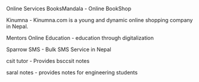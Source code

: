Online Services
BooksMandala - Online BookShop

Kinumna - Kinumna.com is a young and dynamic online shopping company in Nepal.

Mentors Online Education - education through digitalization

Sparrow SMS - Bulk SMS Service in Nepal

csit tutor - Provides bsccsit notes

saral notes - provides notes for engineering students
